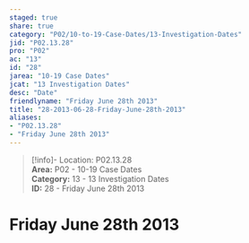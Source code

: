 ```yaml
---  
staged: true  
share: true  
category: "P02/10-to-19-Case-Dates/13-Investigation-Dates"  
jid: "P02.13.28"  
pro: "P02"  
ac: "13"  
id: "28"  
jarea: "10-19 Case Dates"  
jcat: "13 Investigation Dates"  
desc: "Date"  
friendlyname: "Friday June 28th 2013"  
title: "28-2013-06-28-Friday-June-28th-2013"  
aliases:   
- "P02.13.28"  
- "Friday June 28th 2013"  
---  
```

>[!info]- Location: P02.13.28  
>**Area:** P02 - 10-19 Case Dates  
>**Category:** 13 - 13 Investigation Dates  
>**ID:** 28 - Friday June 28th 2013  
  
# Friday June 28th 2013  
